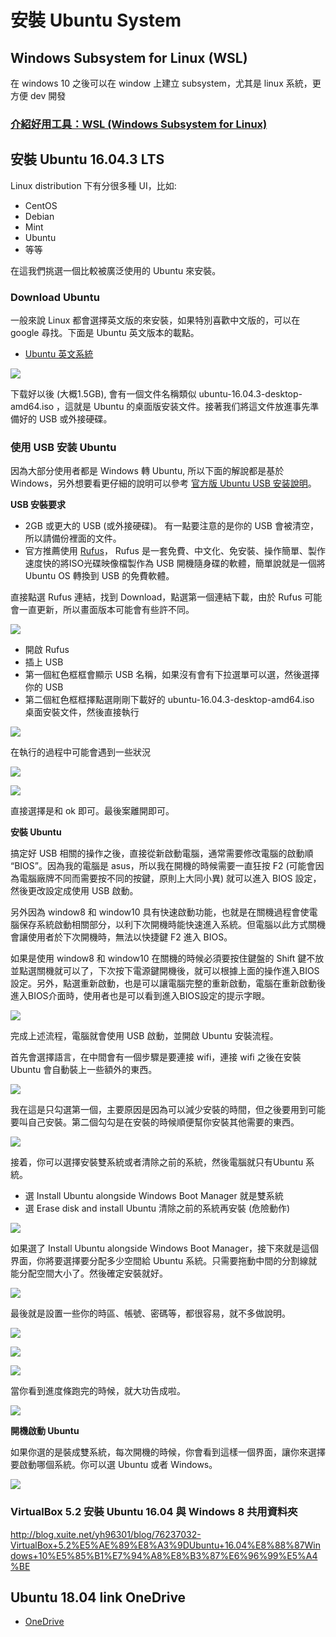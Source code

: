 # 安裝 Ubuntu System

## Windows Subsystem for Linux (WSL)

在 windows 10 之後可以在 window 上建立 subsystem，尤其是 linux 系統，更方便 dev 開發

### [介紹好用工具：WSL (Windows Subsystem for Linux)](https://blog.miniasp.com/post/2019/02/01/Useful-tool-WSL-Windows-Subsystem-for-Linux)

## 安裝 Ubuntu 16.04.3 LTS

Linux distribution 下有分很多種 UI，比如:

- CentOS
- Debian
- Mint
- Ubuntu
- 等等

在這我們挑選一個比較被廣泛使用的 Ubuntu 來安裝。

### Download Ubuntu

一般來說 Linux 都會選擇英文版的來安裝，如果特別喜歡中文版的，可以在 google 尋找。下面是 Ubuntu 英文版本的載點。

- [Ubuntu 英文系統](https://www.ubuntu.com/download/desktop)

![](Image/Image1.png) 

下载好以後 (大概1.5GB), 會有一個文件名稱類似 ubuntu-16.04.3-desktop-amd64.iso ，這就是 Ubuntu 的桌面版安装文件。接著我们將這文件放進事先準備好的 USB 或外接硬碟。

### 使用 USB 安装 Ubuntu

因為大部分使用者都是 Windows 轉 Ubuntu, 所以下面的解說都是基於 Windows，另外想要看更仔細的說明可以參考 [官方版 Ubuntu USB 安装說明](https://tutorials.ubuntu.com/tutorial/tutorial-create-a-usb-stick-on-windows?_ga=2.242174530.1746861324.1507700161-1586045268.1507700161#0)。

**USB 安裝要求**

- 2GB 或更大的 USB (或外接硬碟)。 有一點要注意的是你的 USB 會被清空，所以請備份裡面的文件。
- 官方推薦使用 [Rufus](https://rufus.akeo.ie/)， Rufus 是一套免費、中文化、免安裝、操作簡單、製作速度快的將ISO光碟映像檔製作為 USB 開機隨身碟的軟體，簡單說就是一個將 Ubuntu OS 轉換到 USB 的免費軟體。

直接點選 Rufus 連結，找到 Download，點選第一個連結下載，由於 Rufus 可能會一直更新，所以畫面版本可能會有些許不同。 

![](Image/Image2.png) 

- 開啟 Rufus
- 插上 USB
- 第一個紅色框框會顯示 USB 名稱，如果沒有會有下拉選單可以選，然後選擇你的 USB
- 第二個紅色框框擇點選剛剛下載好的 ubuntu-16.04.3-desktop-amd64.iso 桌面安裝文件，然後直接執行

![](Image/Image3.png) 

在執行的過程中可能會遇到一些狀況

![](Image/Image4.png) 

![](Image/Image5.png) 

直接選擇是和 ok 即可。最後案離開即可。

**安裝 Ubuntu**

搞定好 USB 相關的操作之後，直接從新啟動電腦，通常需要修改電腦的啟動順 “BIOS”。因為我的電腦是 asus，所以我在開機的時候需要一直狂按 F2 (可能會因為電腦廠牌不同而需要按不同的按鍵，原則上大同小異) 就可以進入 BIOS 設定，然後更改設定成使用 USB 啟動。

另外因為 window8 和 window10 具有快速啟動功能，也就是在關機過程會使電腦保存系統啟動相關部分，以利下次開機時能快速進入系統。但電腦以此方式關機會讓使用者於下次開機時，無法以快捷鍵 F2 進入 BIOS。

如果是使用 window8 和 window10 在關機的時候必須要按住鍵盤的 Shift 鍵不放並點選關機就可以了，下次按下電源鍵開機後，就可以根據上面的操作進入BIOS設定。另外，點選重新啟動，也是可以讓電腦完整的重新啟動，電腦在重新啟動後進入BIOS介面時，使用者也是可以看到進入BIOS設定的提示字眼。

![](Image/Image6.png) 

完成上述流程，電腦就會使用 USB 啟動，並開啟 Ubuntu 安裝流程。

首先會選擇語言，在中間會有一個步驟是要連接 wifi，連接 wifi 之後在安裝 Ubuntu 會自動裝上一些額外的東西。

![](Image/Image7.png) 

我在這是只勾選第一個，主要原因是因為可以減少安裝的時間，但之後要用到可能要叫自己安裝。第二個勾勾是在安裝的時候順便幫你安裝其他需要的東西。

![](Image/Image8.png)

接着，你可以選擇安裝雙系統或者清除之前的系統，然後電腦就只有Ubuntu 系統。

- 選 Install Ubuntu alongside Windows Boot Manager 就是雙系統
- 選 Erase disk and install Ubuntu 清除之前的系統再安裝 (危險動作)

![](Image/Image9.png)

如果選了 Install Ubuntu alongside Windows Boot Manager，接下來就是這個界面，你將要選擇要分配多少空間給 Ubuntu 系統。只需要拖動中間的分割線就能分配空間大小了。然後確定安裝就好。

![](Image/Image10.png)

最後就是設置一些你的時區、帳號、密碼等，都很容易，就不多做說明。

![](Image/Image11.png)

![](Image/Image12.png)

![](Image/Image13.png)

當你看到進度條跑完的時候，就大功告成啦。

![](Image/Image14.png)


**開機啟動 Ubuntu**

如果你選的是裝成雙系統，每次開機的時候，你會看到這樣一個界面，讓你來選擇要啟動哪個系統。你可以選 Ubuntu 或者 Windows。

![](Image/Image15.png)

### VirtualBox 5.2 安裝 Ubuntu 16.04 與 Windows 8 共用資料夾

http://blog.xuite.net/yh96301/blog/76237032-VirtualBox+5.2%E5%AE%89%E8%A3%9DUbuntu+16.04%E8%88%87Windows+10%E5%85%B1%E7%94%A8%E8%B3%87%E6%96%99%E5%A4%BE

## Ubuntu 18.04 link OneDrive

- [OneDrive](https://www.maketecheasier.com/sync-onedrive-linux/)